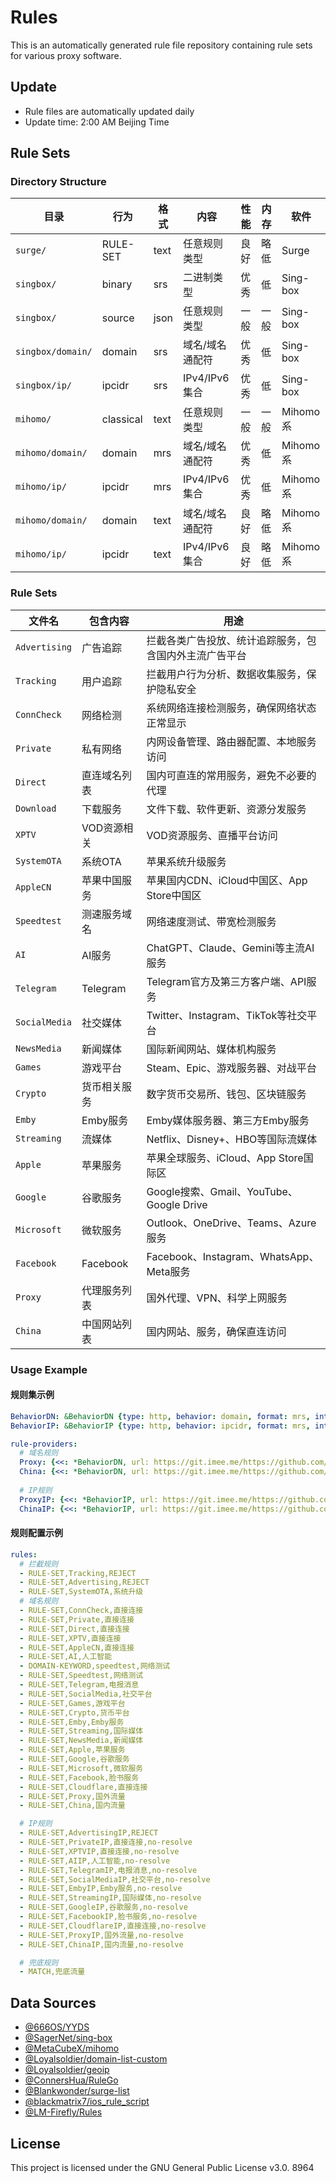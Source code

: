 # Rules

This is an automatically generated rule file repository containing rule sets for various proxy software.

## Update

- Rule files are automatically updated daily
- Update time: 2:00 AM Beijing Time

## Rule Sets

### Directory Structure

| 目录 | 行为 | 格式 | 内容 | 性能 | 内存 | 软件 |
|------|-----------------|------|------|----------|----------|----------|
| `surge/` | RULE-SET | text | 任意规则类型 | 良好 | 略低 | Surge |
| `singbox/` | binary | srs | 二进制类型 | 优秀 | 低 | Sing-box |
| `singbox/` | source | json | 任意规则类型 | 一般 | 一般 | Sing-box |
| `singbox/domain/` | domain | srs | 域名/域名通配符 | 优秀 | 低 | Sing-box |
| `singbox/ip/` | ipcidr | srs | IPv4/IPv6 集合 | 优秀 | 低 | Sing-box |
| `mihomo/` | classical | text | 任意规则类型 | 一般 | 一般 | Mihomo系 |
| `mihomo/domain/` | domain | mrs | 域名/域名通配符 | 优秀 | 低 | Mihomo系 |
| `mihomo/ip/` | ipcidr | mrs | IPv4/IPv6 集合 | 优秀 | 低 | Mihomo系 |
| `mihomo/domain/` | domain | text | 域名/域名通配符 | 良好 | 略低 | Mihomo系 |
| `mihomo/ip/` | ipcidr | text | IPv4/IPv6 集合 | 良好 | 略低 | Mihomo系 |

### Rule Sets

| 文件名 | 包含内容 | 用途 |
|--------|----------|------|
| `Advertising` | 广告追踪 | 拦截各类广告投放、统计追踪服务，包含国内外主流广告平台 |
| `Tracking` | 用户追踪 | 拦截用户行为分析、数据收集服务，保护隐私安全 |
| `ConnCheck` | 网络检测 | 系统网络连接检测服务，确保网络状态正常显示 |
| `Private` | 私有网络 | 内网设备管理、路由器配置、本地服务访问 |
| `Direct` | 直连域名列表 | 国内可直连的常用服务，避免不必要的代理 |
| `Download` | 下载服务 | 文件下载、软件更新、资源分发服务 |
| `XPTV` | VOD资源相关 | VOD资源服务、直播平台访问 |
| `SystemOTA` | 系统OTA | 苹果系统升级服务 | 
| `AppleCN` | 苹果中国服务 | 苹果国内CDN、iCloud中国区、App Store中国区 |
| `Speedtest` | 测速服务域名 | 网络速度测试、带宽检测服务 |
| `AI` | AI服务 | ChatGPT、Claude、Gemini等主流AI服务 |
| `Telegram` | Telegram | Telegram官方及第三方客户端、API服务 |
| `SocialMedia` | 社交媒体 | Twitter、Instagram、TikTok等社交平台 |
| `NewsMedia` | 新闻媒体 | 国际新闻网站、媒体机构服务 |
| `Games` | 游戏平台 | Steam、Epic、游戏服务器、对战平台 |
| `Crypto` | 货币相关服务 | 数字货币交易所、钱包、区块链服务 |
| `Emby` | Emby服务 | Emby媒体服务器、第三方Emby服务 |
| `Streaming` | 流媒体 | Netflix、Disney+、HBO等国际流媒体 |
| `Apple` | 苹果服务 | 苹果全球服务、iCloud、App Store国际区 |
| `Google` | 谷歌服务 | Google搜索、Gmail、YouTube、Google Drive |
| `Microsoft` | 微软服务 | Outlook、OneDrive、Teams、Azure服务 |
| `Facebook` | Facebook | Facebook、Instagram、WhatsApp、Meta服务 |
| `Proxy` | 代理服务列表 | 国外代理、VPN、科学上网服务 |
| `China` | 中国网站列表 | 国内网站、服务，确保直连访问 |

### Usage Example

#### 规则集示例

```yaml
BehaviorDN: &BehaviorDN {type: http, behavior: domain, format: mrs, interval: 86400}
BehaviorIP: &BehaviorIP {type: http, behavior: ipcidr, format: mrs, interval: 86400}

rule-providers: 
  # 域名规则
  Proxy: {<<: *BehaviorDN, url: https://git.imee.me/https://github.com/666OS/rules/raw/release/mihomo/domain/Proxy.mrs}
  China: {<<: *BehaviorDN, url: https://git.imee.me/https://github.com/666OS/rules/raw/release/mihomo/domain/China.mrs}
  
  # IP规则
  ProxyIP: {<<: *BehaviorIP, url: https://git.imee.me/https://github.com/666OS/rules/raw/release/mihomo/ip/Proxy.mrs}
  ChinaIP: {<<: *BehaviorIP, url: https://git.imee.me/https://github.com/666OS/rules/raw/release/mihomo/ip/China.mrs}
```

#### 规则配置示例

```yaml
rules:
  # 拦截规则
  - RULE-SET,Tracking,REJECT
  - RULE-SET,Advertising,REJECT
  - RULE-SET,SystemOTA,系统升级
  # 域名规则
  - RULE-SET,ConnCheck,直接连接
  - RULE-SET,Private,直接连接
  - RULE-SET,Direct,直接连接
  - RULE-SET,XPTV,直接连接
  - RULE-SET,AppleCN,直接连接
  - RULE-SET,AI,人工智能
  - DOMAIN-KEYWORD,speedtest,网络测试
  - RULE-SET,Speedtest,网络测试
  - RULE-SET,Telegram,电报消息
  - RULE-SET,SocialMedia,社交平台
  - RULE-SET,Games,游戏平台
  - RULE-SET,Crypto,货币平台
  - RULE-SET,Emby,Emby服务
  - RULE-SET,Streaming,国际媒体
  - RULE-SET,NewsMedia,新闻媒体
  - RULE-SET,Apple,苹果服务 
  - RULE-SET,Google,谷歌服务
  - RULE-SET,Microsoft,微软服务
  - RULE-SET,Facebook,脸书服务
  - RULE-SET,Cloudflare,直接连接
  - RULE-SET,Proxy,国外流量
  - RULE-SET,China,国内流量

  # IP规则
  - RULE-SET,AdvertisingIP,REJECT
  - RULE-SET,PrivateIP,直接连接,no-resolve
  - RULE-SET,XPTVIP,直接连接,no-resolve
  - RULE-SET,AIIP,人工智能,no-resolve
  - RULE-SET,TelegramIP,电报消息,no-resolve
  - RULE-SET,SocialMediaIP,社交平台,no-resolve
  - RULE-SET,EmbyIP,Emby服务,no-resolve
  - RULE-SET,StreamingIP,国际媒体,no-resolve
  - RULE-SET,GoogleIP,谷歌服务,no-resolve
  - RULE-SET,FacebookIP,脸书服务,no-resolve
  - RULE-SET,CloudflareIP,直接连接,no-resolve
  - RULE-SET,ProxyIP,国外流量,no-resolve
  - RULE-SET,ChinaIP,国内流量,no-resolve

  # 兜底规则
  - MATCH,兜底流量
```

## Data Sources

- [@666OS/YYDS](https://github.com/666OS/YYDS)
- [@SagerNet/sing-box](https://github.com/SagerNet/sing-box)
- [@MetaCubeX/mihomo](https://github.com/MetaCubeX/mihomo)
- [@Loyalsoldier/domain-list-custom](https://github.com/Loyalsoldier/domain-list-custom)
- [@Loyalsoldier/geoip](https://github.com/Loyalsoldier/geoip)
- [@ConnersHua/RuleGo](https://github.com/ConnersHua/RuleGo)
- [@Blankwonder/surge-list](https://github.com/Blankwonder/surge-list)
- [@blackmatrix7/ios_rule_script](https://github.com/blackmatrix7/ios_rule_script)
- [@LM-Firefly/Rules](https://github.com/LM-Firefly/Rules)

## License

This project is licensed under the GNU General Public License v3.0.
8964

